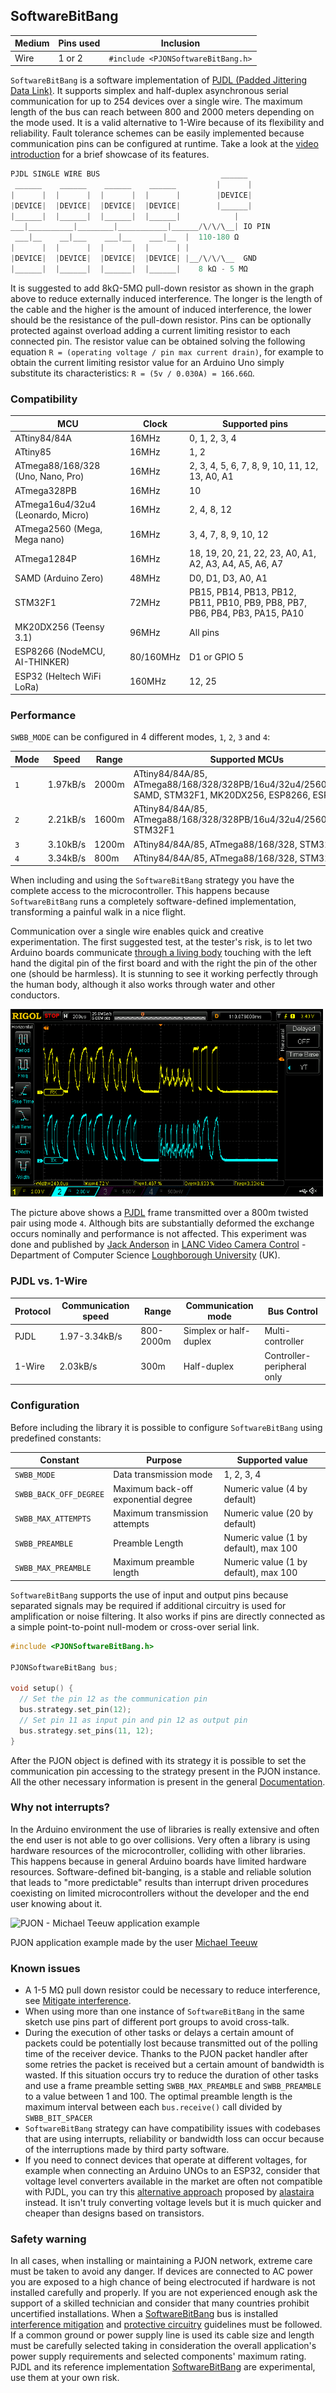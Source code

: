 ## SoftwareBitBang

| Medium | Pins used | Inclusion  |
|--------|-----------|--------------------|
| Wire   | 1 or 2    | `#include <PJONSoftwareBitBang.h>`|

`SoftwareBitBang` is a software implementation of [PJDL (Padded Jittering Data Link)](/src/strategies/SoftwareBitBang/specification/PJDL-specification-v5.0.md). It supports simplex and half-duplex asynchronous serial communication for up to 254 devices over a single wire. The maximum length of the bus can reach between 800 and 2000 meters depending on the mode used. It is a valid alternative to 1-Wire because of its flexibility and reliability. Fault tolerance schemes can be easily implemented because communication pins can be configured at runtime. Take a look at the [video introduction](https://www.youtube.com/watch?v=GWlhKD5lz5w) for a brief showcase of its features.
```cpp
PJDL SINGLE WIRE BUS                           ______
 ______    ______    ______    ______         |      |
|      |  |      |  |      |  |      |        |DEVICE|
|DEVICE|  |DEVICE|  |DEVICE|  |DEVICE|        |______|
|______|  |______|  |______|  |______|            |
___|__________|________|___________|______/\/\/\__| IO PIN
 ___|__    __|___    ___|__    ___|__  |  110-180 Ω
|      |  |      |  |      |  |      | |  
|DEVICE|  |DEVICE|  |DEVICE|  |DEVICE| |__/\/\/\__  GND
|______|  |______|  |______|  |______|    8 kΩ - 5 MΩ    
```
It is suggested to add 8kΩ-5MΩ pull-down resistor as shown in the graph above to reduce externally induced interference. The longer is the length of the cable and the higher is the amount of induced interference, the lower should be the resistance of the pull-down resistor. Pins can be optionally protected against overload adding a current limiting resistor to each connected pin. The resistor value can be obtained solving the following equation `R = (operating voltage / pin max current drain)`, for example to obtain the current limiting resistor value for an Arduino Uno simply substitute its characteristics: `R = (5v / 0.030A) = 166.66Ω`.

### Compatibility
| MCU              | Clock | Supported pins   |
| ---------------- |------ | ---------------- |
| ATtiny84/84A | 16MHz | 0, 1, 2, 3, 4 |
| ATtiny85 | 16MHz | 1, 2 |
| ATmega88/168/328 (Uno, Nano, Pro) | 16MHz | 2, 3, 4, 5, 6, 7, 8, 9, 10, 11, 12, 13, A0, A1 |
| ATmega328PB | 16MHz | 10 |
| ATmega16u4/32u4 (Leonardo, Micro) | 16MHz | 2, 4, 8, 12 |
| ATmega2560 (Mega, Mega nano) | 16MHz | 3, 4, 7, 8, 9, 10, 12 |
| ATmega1284P | 16MHz | 18, 19, 20, 21, 22, 23, A0, A1, A2, A3, A4, A5, A6, A7 |
| SAMD (Arduino Zero) | 48MHz | D0, D1, D3, A0, A1 |
| STM32F1 | 72MHz | PB15, PB14, PB13, PB12, PB11, PB10, PB9, PB8, PB7, PB6, PB4, PB3, PA15, PA10 |
| MK20DX256 (Teensy 3.1) | 96MHz | All pins |
| ESP8266 (NodeMCU, AI-THINKER) | 80/160MHz | D1 or GPIO 5 |
| ESP32 (Heltech WiFi LoRa) | 160MHz | 12, 25 |

### Performance
`SWBB_MODE` can be configured in 4 different modes, `1`, `2`, `3` and `4`:

| Mode | Speed | Range | Supported MCUs   |
| ---- | ----- |------ | ---------------- |
| `1`  | 1.97kB/s | 2000m | ATtiny84/84A/85, ATmega88/168/328/328PB/16u4/32u4/2560/1284P, SAMD, STM32F1, MK20DX256, ESP8266, ESP32 |  
| `2`  | 2.21kB/s | 1600m | ATtiny84/84A/85, ATmega88/168/328/328PB/16u4/32u4/2560, STM32F1 |
| `3`  | 3.10kB/s | 1200m | ATtiny84/84A/85, ATmega88/168/328, STM32F1 |
| `4`  | 3.34kB/s |  800m | ATtiny84/84A/85, ATmega88/168/328, STM32F1 |

When including and using the `SoftwareBitBang` strategy you have the complete access to the microcontroller. This happens because `SoftwareBitBang` runs a completely software-defined implementation, transforming a painful walk in a nice flight.

Communication over a single wire enables quick and creative experimentation. The first suggested test, at the tester's risk, is to let two Arduino boards communicate [through a living body](https://www.youtube.com/watch?v=caMit7nzJsM) touching with the left hand the digital pin of the first board and with the right the pin of the other one (should be harmless). It is stunning to see it working perfectly through the human body, although it also works through water and other conductors.

![PJDL communication over 2000m twisted pair](images/PJDL-2000m-mode4-twistedpair-8.2k-pulldown-60-series.png)

The picture above shows a [PJDL](/src/strategies/SoftwareBitBang/specification/PJDL-specification-v5.0.md) frame transmitted over a 800m twisted pair using mode `4`. Although bits are substantially deformed the exchange occurs nominally and performance is not affected. This experiment was done and published by [Jack Anderson](https://github.com/jdaandersj) in [LANC Video Camera Control](http://jda.tel/pdf/lanc_video_camera_control.pdf) - Department of Computer Science [Loughborough University](https://www.lboro.ac.uk/departments/compsci/) (UK).

### PJDL vs. 1-Wire

| Protocol | Communication speed | Range     | Communication mode     | Bus Control                |
| -------- | ------------------- | --------- | ---------------------- | -------------------------- |
| PJDL     | 1.97-3.34kB/s       | 800-2000m | Simplex or half-duplex | Multi-controller           |
| 1-Wire   | 2.03kB/s            | 300m      | Half-duplex            | Controller-peripheral only |

### Configuration
Before including the library it is possible to configure `SoftwareBitBang` using predefined constants:

| Constant                | Purpose                              | Supported value                            |
| ----------------------- |------------------------------------- | ------------------------------------------ |
| `SWBB_MODE`             | Data transmission mode               | 1, 2, 3, 4                                 |
| `SWBB_BACK_OFF_DEGREE`  | Maximum back-off exponential degree  | Numeric value (4 by default)               |
| `SWBB_MAX_ATTEMPTS`     | Maximum transmission attempts        | Numeric value (20 by default)              |
| `SWBB_PREAMBLE`         | Preamble Length                      | Numeric value (1 by default), max 100      |
| `SWBB_MAX_PREAMBLE`     | Maximum preamble length              | Numeric value (1 by default), max 100      |

`SoftwareBitBang` supports the use of input and output pins because separated signals may be required if additional circuitry is used for amplification or noise filtering. It also works if pins are directly connected as a simple point-to-point null-modem or cross-over serial link.

```cpp  
#include <PJONSoftwareBitBang.h>

PJONSoftwareBitBang bus;

void setup() {
  // Set the pin 12 as the communication pin
  bus.strategy.set_pin(12);
  // Set pin 11 as input pin and pin 12 as output pin
  bus.strategy.set_pins(11, 12);
}
```
After the PJON object is defined with its strategy it is possible to set the communication pin accessing to the strategy present in the PJON instance. All the other necessary information is present in the general [Documentation](/documentation).

### Why not interrupts?
In the Arduino environment the use of libraries is really extensive and often the end user is not able to go over collisions. Very often a library is using hardware resources of the microcontroller, colliding with other libraries. This happens because in general Arduino boards have limited hardware resources. Software-defined bit-banging, is a stable and reliable solution that leads to "more predictable" results than interrupt driven procedures coexisting on limited microcontrollers without the developer and the end user knowing about it.

![PJON - Michael Teeuw application example](http://33.media.tumblr.com/0065c3946a34191a2836c405224158c8/tumblr_inline_nvrbxkXo831s95p1z_500.gif)

PJON application example made by the user [Michael Teeuw](http://michaelteeuw.nl/post/130558526217/pjon-my-son)

### Known issues
- A 1-5 MΩ pull down resistor could be necessary to reduce interference, see [Mitigate interference](https://github.com/gioblu/PJON/wiki/Mitigate-interference).
- When using more than one instance of `SoftwareBitBang` in the same sketch use pins part of different port groups to avoid cross-talk.  
- During the execution of other tasks or delays a certain amount of packets could be potentially lost because transmitted out of the polling time of the receiver device. Thanks to the PJON packet handler after some retries the packet is received but a certain amount of bandwidth is wasted. If this situation occurs try to reduce the duration of other tasks and use a frame preamble setting `SWBB_MAX_PREAMBLE` and `SWBB_PREAMBLE` to a value between 1 and 100. The optimal preamble length is the maximum interval between each `bus.receive()` call divided by `SWBB_BIT_SPACER`
- `SoftwareBitBang` strategy can have compatibility issues with codebases that are using interrupts, reliability or bandwidth loss can occur because of the interruptions made by third party software.
- If you need to connect devices that operate at different voltages, for example when connecting an Arduino UNOs to an ESP32, consider that voltage level converters available in the market are often not compatible with PJDL, you can try this [alternative approach](http://www.falstad.com/circuit/circuitjs.html?ctz=CQAgjCAMB0l3BWEA2AzNA7ATi8gHACxhaKTJYgaohIHUICmAtGGAFABu4WATCKgj7E+PDH0hQQBCemoT50BJxpg+AvglUhR4ydJqSFSgO5SCefoO0Jkl8WwAm12z0gWeN8D3fgAcqgI2AAduETcvd3CIeTZTD1t1ULsoWJU1KwJzZMhU4XAtePz7UwJkAiK0ipySsorMi1Z7EM0wiwQMFyjDNgBnSp1+8PkQADMAQwAbHoY2ACdnbXDCxIlCeF6kgbzXCwkIcamZ+bzGzaGpVzhUwp2z3evPU-qqh9tTwtV7+eenrJXweDreYtCog24SS5sAAeICYPBcYDerm0xCk2nKqA4qAAOj0HAwOABLADGDFxAEkAPLQmiEFHlDBgDAo5nlHjlBAcXH4omkinUmHECCoOkISAUEWs8BIADKAHVyQAVADCAAkAKIy3EAQQASurcQBVGXqgAiuMVlNxMvJAFlDQAZbWKg09SmGxUABQ9bCAA) proposed by [alastaira](https://github.com/alastaira) instead. It isn't truly converting voltage levels but it is much quicker and cheaper than designs based on transistors.  

### Safety warning
In all cases, when installing or maintaining a PJON network, extreme care must be taken to avoid any danger. If devices are connected to AC power you are exposed to a high chance of being electrocuted if hardware is not installed carefully and properly. If you are not experienced enough ask the support of a skilled technician and consider that many countries prohibit uncertified installations. When a [SoftwareBitBang](/src/strategies/SoftwareBitBang) bus is installed [interference mitigation](https://github.com/gioblu/PJON/wiki/Mitigate-interference) and [protective circuitry](https://github.com/gioblu/PJON/wiki/Protective-circuitry) guidelines must be followed. If a common ground or power supply line is used its cable size and length must be carefully selected taking in consideration the overall application's power supply requirements and selected components' maximum rating. PJDL and its reference implementation [SoftwareBitBang](/src/strategies/SoftwareBitBang/README.md) are experimental, use them at your own risk.
